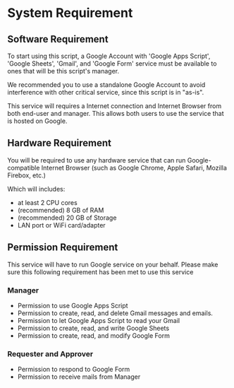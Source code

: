 # System Requirement
## Software Requirement
To start using this script, a Google Account with 'Google Apps Script', 'Google Sheets', 'Gmail', and 'Google Form' service must be available to ones that will be this script's manager.

We recommended you to use a standalone Google Account to avoid interference with other critical service, since this script is in "as-is".

This service will requires a Internet connection and Internet Browser from both end-user and manager. This allows both users to use the service that is hosted on Google.

## Hardware Requirement
You will be required to use any hardware service that can run Google-compatible Internet Browser (such as Google Chrome, Apple Safari, Mozilla Firebox, etc.)

Which will includes:
- at least 2 CPU cores
- (recommended) 8 GB of RAM
- (recommended) 20 GB of Storage
- LAN port or WiFi card/adapter

## Permission Requirement
This service will have to run Google service on your behalf. Please make sure this following requirement has been met to use this service

### Manager
- Permission to use Google Apps Script
- Permission to create, read, and delete Gmail messages and emails.
- Permission to let Google Apps Script to read your Gmail
- Permission to create, read, and write Google Sheets
- Permission to create, read, and modify Google Form

### Requester and Approver
- Permission to respond to Google Form
- Permission to receive mails from Manager
